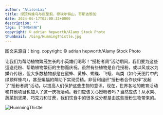 ```yaml
---
author: "AlisonLai"
title: 绿顶辉蜂鸟与巨型蓟，穆埃尔特山，哥斯达黎加
date: 2024-06-17T02:00:33+0800
description: ""
tags: ["传播花粉"]
copyright: © adrian hepworth/Alamy Stock Photo
thumbnail: /bing/HummingThistle.jpg
---
```

图文来源自：bing.  copyright: © adrian hepworth/Alamy Stock Photo

让我们为帮助植物繁茂生长的小英雄们喝彩！“授粉者周”活动期间，我们要为这些运送花粉、帮助植物繁衍的生物而庆祝。虽然有些植物是自花授粉，或以风或水为媒介传粉，但大多数植物都是在蜜蜂、黄蜂、蝴蝶、飞蛾、鸟类（如今天图片中的绿顶辉蜂鸟），甚至蝙蝠的帮助下实现受精。非营利组织“授粉者合作伙伴”发起了“授粉者周”活动，以提高人们保护这些生物的意识。现在，世界各地的教育活动和其他项目也加入了这一庆祝活动。我们应该关心授粉者吗？当然应该！从水果、蔬菜到坚果、巧克力和甘蔗，我们饮食中的很多成分都是由这些授粉生物带来的。

![HummingThistle](/bing/HummingThistle.jpg)